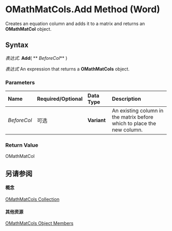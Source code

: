 
# OMathMatCols.Add Method (Word)

Creates an equation column and adds it to a matrix and returns an  **OMathMatCol** object.


## Syntax

 _表达式_. **Add**( ** _BeforeCol_** )

 _表达式_ An expression that returns a **OMathMatCols** object.


### Parameters



|**Name**|**Required/Optional**|**Data Type**|**Description**|
|:-----|:-----|:-----|:-----|
| _BeforeCol_|可选|**Variant**|An existing column in the matrix before which to place the new column.|

### Return Value

OMathMatCol


## 另请参阅


#### 概念


[OMathMatCols Collection](b56ee426-56bd-6588-ebe9-898f4bfbba0c.md)
#### 其他资源


[OMathMatCols Object Members](http://msdn.microsoft.com/library/28f1904e-703d-c96d-6a47-65a77ae059db%28Office.15%29.aspx)